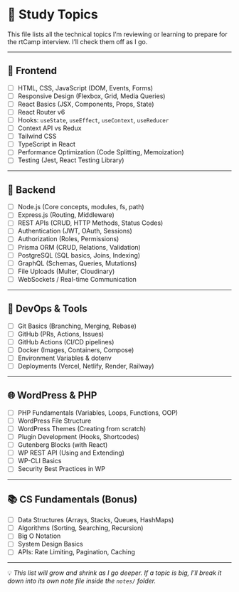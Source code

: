 # 📘 Study Topics

This file lists all the technical topics I’m reviewing or learning to prepare for the rtCamp interview. I’ll check them off as I go.

---

## 🧠 Frontend

- [ ] HTML, CSS, JavaScript (DOM, Events, Forms)
- [ ] Responsive Design (Flexbox, Grid, Media Queries)
- [ ] React Basics (JSX, Components, Props, State)
- [ ] React Router v6
- [ ] Hooks: `useState`, `useEffect`, `useContext`, `useReducer`
- [ ] Context API vs Redux
- [ ] Tailwind CSS
- [ ] TypeScript in React
- [ ] Performance Optimization (Code Splitting, Memoization)
- [ ] Testing (Jest, React Testing Library)

---

## 🔧 Backend

- [ ] Node.js (Core concepts, modules, fs, path)
- [ ] Express.js (Routing, Middleware)
- [ ] REST APIs (CRUD, HTTP Methods, Status Codes)
- [ ] Authentication (JWT, OAuth, Sessions)
- [ ] Authorization (Roles, Permissions)
- [ ] Prisma ORM (CRUD, Relations, Validation)
- [ ] PostgreSQL (SQL basics, Joins, Indexing)
- [ ] GraphQL (Schemas, Queries, Mutations)
- [ ] File Uploads (Multer, Cloudinary)
- [ ] WebSockets / Real-time Communication

---

## 🐳 DevOps & Tools

- [ ] Git Basics (Branching, Merging, Rebase)
- [ ] GitHub (PRs, Actions, Issues)
- [ ] GitHub Actions (CI/CD pipelines)
- [ ] Docker (Images, Containers, Compose)
- [ ] Environment Variables & dotenv
- [ ] Deployments (Vercel, Netlify, Render, Railway)

---

## 🌐 WordPress & PHP

- [ ] PHP Fundamentals (Variables, Loops, Functions, OOP)
- [ ] WordPress File Structure
- [ ] WordPress Themes (Creating from scratch)
- [ ] Plugin Development (Hooks, Shortcodes)
- [ ] Gutenberg Blocks (with React)
- [ ] WP REST API (Using and Extending)
- [ ] WP-CLI Basics
- [ ] Security Best Practices in WP

---

## 📚 CS Fundamentals (Bonus)

- [ ] Data Structures (Arrays, Stacks, Queues, HashMaps)
- [ ] Algorithms (Sorting, Searching, Recursion)
- [ ] Big O Notation
- [ ] System Design Basics
- [ ] APIs: Rate Limiting, Pagination, Caching

---

💡 *This list will grow and shrink as I go deeper. If a topic is big, I’ll break it down into its own note file inside the `notes/` folder.*
